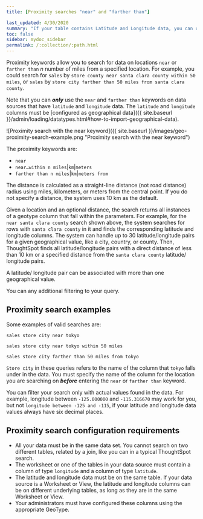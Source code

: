 ```yaml
---
title: [Proximity searches "near" and "farther than"]

last_updated: 4/30/2020
summary: "If your table contains Latitude and Longitude data, you can use proximity searches that find entities related to each other by location."
toc: false
sidebar: mydoc_sidebar
permalink: /:collection/:path.html
---
```

Proximity keywords allow you to search for data on locations `near` or `farther than` *n* number of miles from a specified location. For example, you could search for `sales` by `store county near santa clara county within 50 miles`, or `sales` by `store city farther than 50 miles from santa clara county`.

Note that you can ***only*** use the `near` and `farther than` keywords on data sources that have `latitude` and `longitude` data. The `latitude` and `longitude` columns must be [configured as geographical data]({{ site.baseurl }}/admin/loading/datatypes.html#how-to-import-geographical-data).

![Proximity search with the near keyword]({{ site.baseurl }}/images/geo-proximity-search-example.png "Proximity search with the near keyword")

The proximity keywords are:

-   `near`
-   `near…within n miles`|`km`|`meters`
-   `farther than n miles`|`km`|`meters from`

The distance is calculated as a straight-line distance (not road distance)
radius using miles, kilometers, or meters from the central point. If you do not
specify a distance, the system uses 10 km as the default.

Given a location and an optional distance, the search returns all
instances of a geotype column that fall within the parameters. For example, for the `near santa clara county` search shown above, the system searches for rows with `santa clara county` in it and finds the corresponding latitude and longitude columns. The system can handle up to 30 latitude/longitude pairs for a given geographical value, like a city, country, or county. Then, ThoughtSpot finds all latitude/longitude pairs with a direct distance of less than 10 km or a specified distance from the `santa clara county` latitude/ longitude pairs.

A latitude/ longitude pair can be associated with more than one geographical value.

You can any additional filtering to your query.

## Proximity search examples

Some examples of valid searches are:

`sales store city near tokyo`

`sales store city near tokyo within 50 miles`

`sales store city farther than 50 miles from tokyo`

`Store city` in these queries refers to the name of the column that `tokyo` falls under in the data. You must specify the name of the column for the location you are searching on ***before*** entering the `near` or `farther than` keyword.

You can filter your search only with actual values found in the data. For example,
longitude between `-125.000000` and `-115.316670` may work for you, but not
 `longitude between -125 and -115`, if your latitude and longitude data values always have six decimal places.

## Proximity search configuration requirements

* All your data must be in the same data set. You cannot search on two different tables, related by a join, like you can in a typical ThoughtSpot search.
* The worksheet or one of the tables in your data source must contain a column of type `longitude` and a column of type `latitude`.
* The latitude and longitude data must be on the same table. If your data source is a Worksheet or View, the latitude and longitude columns can be on different underlying tables, as long as they are in the same Worksheet or View.
* Your administrators must have configured these columns using the
appropriate GeoType.
